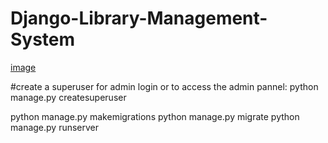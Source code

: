 # Django-Library-Management-System
[image](https://1drv.ms/i/s!AifRP6CFpU60iJMv_ZdC6AaO683GCg?e=SzsCYq)


#create a superuser for admin login or to access the admin pannel:
    python manage.py createsuperuser

python manage.py makemigrations
python manage.py migrate
python manage.py runserver





